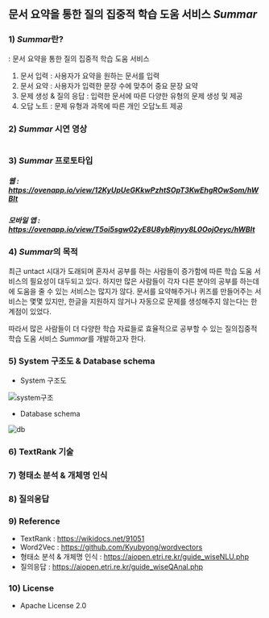 ## 문서 요약을 통한 질의 집중적 학습 도움 서비스 *Summar*

### 1) *Summar*란?
: 문서 요약을 통한 질의 집중적 학습 도움 서비스
1. 문서 입력 : 사용자가 요약을 원하는 문서를 입력
2. 문서 요약 : 사용자가 입력한 문장 수에 맞추어 중요 문장 요약
3. 문제 생성 & 질의 응답 : 입력한 문서에 따른 다양한 유형의 문제 생성 및 제공
4. 오답 노트 : 문제 유형과 과목에 따른 개인 오답노트 제공

### 2) *Summar* 시연 영상


#
### 3) *Summar* 프로토타입
##### 웹 : https://ovenapp.io/view/12KyUpUeGKkwPzhtSOpT3KwEhgROwSom/hWBIt
##### 모바일 앱 : https://ovenapp.io/view/T5oi5sgw02yE8U8ybRjnyy8L0OojOeyc/hWBIt

### 4) *Summar*의 목적
최근 untact 시대가 도래되며 혼자서 공부를 하는 사람들이 증가함에 따른 학습 도움 서비스의 필요성이 대두되고 있다.
하지만 많은 사람들이 각자 다른 분야의 공부를 하는데에 도움을 줄 수 있는 서비스는 많지가 않다. 문서를 요약해주거나 퀴즈를 만들어주는 서비스는 몇몇 있지만, 한글을 지원하지 않거나 자동으로 문제를 생성해주지 않는다는 한계점이 있었다.

따라서 많은 사람들이 더 다양한 학습 자료들로 효율적으로 공부할 수 있는 질의집중적 학습 도움 서비스 *Summar*를 개발하고자 한다.

### 5) System 구조도 & Database schema
- System 구조도

![system구조](https://user-images.githubusercontent.com/66114269/101778175-dbfd1080-3b36-11eb-979d-662ae505e0ef.png)

- Database schema

![db](https://user-images.githubusercontent.com/66114269/101778429-31392200-3b37-11eb-9384-8ba32ad5ff28.png)

### 6) TextRank 기술


### 7) 형태소 분석 & 개체명 인식


### 8) 질의응답


### 9) Reference
- TextRank : https://wikidocs.net/91051
- Word2Vec : https://github.com/Kyubyong/wordvectors
- 형태소 분석 & 개체명 인식 : https://aiopen.etri.re.kr/guide_wiseNLU.php
- 질의응답 : https://aiopen.etri.re.kr/guide_wiseQAnal.php

### 10) License
- Apache License 2.0
